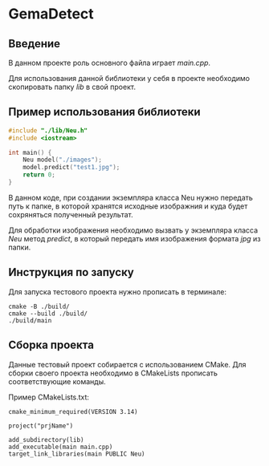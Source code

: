 # GemaDetect
## Введение 
В данном проекте роль основного файла играет *main.cpp*.

Для использования данной библиотеки у себя в проекте необходимо скопировать папку *lib* в свой проект.

## Пример использования библиотеки

```c++
#include "./lib/Neu.h"
#include <iostream>

int main() {
    Neu model("./images");
    model.predict("test1.jpg");
    return 0;
}
```
В данном коде, при создании экземпляра класса Neu нужно передать путь к папке, в которой хранятся исходные изображния и куда будет сохряняться полученный результат.

Для обработки изображения необходимо вызвать у экземпляра класса *Neu* метод *predict*, в который передать имя изображения формата *jpg* из папки.

## Инструкция по запуску
Для запуска тестового проекта нужно прописать в терминале:
```
cmake -B ./build/
cmake --build ./build/
./build/main
```

## Сборка проекта
Данные тестовый проект собирается с использованием CMake.
Для сборки своего проекта необходимо в CMakeLists прописать соответствующие команды.

Пример CMakeLists.txt:
```
cmake_minimum_required(VERSION 3.14)

project("prjName")

add_subdirectory(lib)
add_executable(main main.cpp)
target_link_libraries(main PUBLIC Neu)
```






